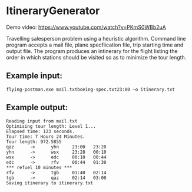 # ItineraryGenerator

Demo video: https://www.youtube.com/watch?v=PKmS0WBb2uA

Travelling salesperson problem using a heuristic algorithm. Command line program accepts a mail file, plane specfiication file, trip starting time and output file. The program produces an intinerary for the flight listing the order in which stations should be visited so as to minimize the tour length.

## Example input: 

```
flying-postman.exe mail.txtboeing-spec.txt23:00 –o itinerary.txt
```

## Example output:

```
Reading input from mail.txt
Optimising tour length: Level 1...
Elapsed time: 123 seconds.
Tour time: 7 Hours 24 Minutes.
Tour length: 972.5855
qaz      ->      yhn     23:00   23:28
yhn      ->      wsx     23:28   00:10
wsx      ->      edc     00:10   00:44
edc      ->      rfv     00:44   01:30
*** refuel 10 minutes *** 
rfv      ->      tgb     01:40   02:14
tgb      ->      qaz     02:14   03:00
Saving itinerary to itinerary.txt
```
